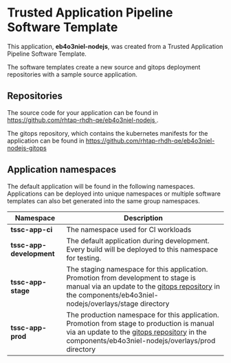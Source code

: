 # Trusted Application Pipeline Software Template

This application, **eb4o3niel-nodejs**, was created from a Trusted Application Pipeline Software Template.

The software templates create a new source and gitops deployment repositories with a sample source application. 

## Repositories

The source code for your application can be found in [https://github.com/rhtap-rhdh-qe/eb4o3niel-nodejs ](https://github.com/rhtap-rhdh-qe/eb4o3niel-nodejs ).
 
The gitops repository, which contains the kubernetes manifests for the application can be found in 
[https://github.com/rhtap-rhdh-qe/eb4o3niel-nodejs-gitops ](https://github.com/rhtap-rhdh-qe/eb4o3niel-nodejs-gitops ) 

## Application namespaces 

The default application will be found in the following namespaces. Applications can be deployed into unique namespaces or multiple software templates can also bet generated into the same group namespaces.  

|  Namespace   |  Description   |  
| -------- | -------- |
| **tssc-app-ci** | The namespace used for CI workloads |
| **tssc-app-development** | The default application during development. Every build will be deployed to this namespace for testing. |
| **tssc-app-stage** | The staging namespace for this application. Promotion from development to stage is manual via an update to the [gitops repository](https://github.com/rhtap-rhdh-qe/eb4o3niel-nodejs-gitops ) in the components/eb4o3niel-nodejs/overlays/stage directory |
| **tssc-app-prod** | The production namespace for this application. Promotion from stage to production is manual via an update to the [gitops repository](https://github.com/rhtap-rhdh-qe/eb4o3niel-nodejs-gitops ) in the components/eb4o3niel-nodejs/overlays/prod directory |